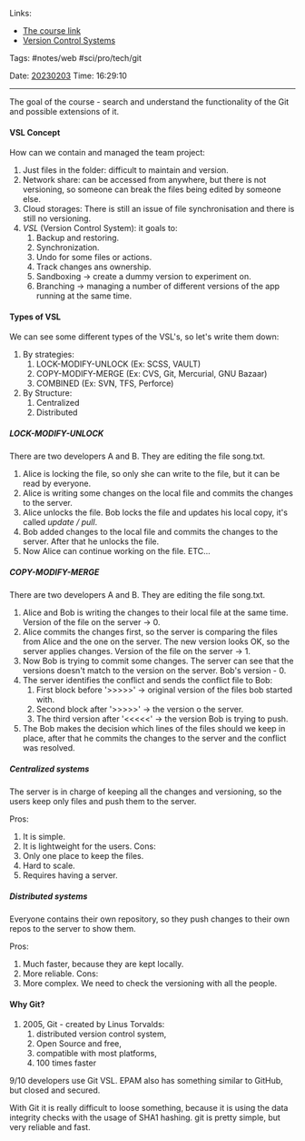   
Links:
- [The course link](https://elearn.epam.com/courses/course-v1:EPAM+CIS210DE+0422UpSkillMe/courseware/0f6d261d64854542a9a6e114f77dada0/b4100e5fa7974364978327ee4a61ba93/)
- [Version Control Systems](../NodeJS_UpSkillMe/Version%20Control%20Systems.md)

Tags: #notes/web #sci/pro/tech/git

Date: [20230203](../../../200%20Diary/205%20Day/20230203.md)
Time: 16:29:10
_____

The goal of the course - search and understand the functionality of the Git and possible extensions of it.

#### VSL Concept
How can we contain and managed the team project:
1. Just files in the folder: difficult to maintain and version.
2. Network share: can be accessed from anywhere, but there is not versioning, so someone can break the files being edited by someone else.
3. Cloud storages: There is still an issue of file synchronisation and there is still no versioning.
4. *VSL* (Version Control System): it goals to:
	1. Backup and restoring.
	2. Synchronization.
	3. Undo for some files or actions.
	4. Track changes ans ownership.
	5. Sandboxing -> create a dummy version to experiment on.
	6. Branching -> managing a number of different versions of the app running at the same time.

#### Types of VSL

We can see some different types of the VSL's, so let's write them down:
1. By strategies:
	1. LOCK-MODIFY-UNLOCK (Ex: SCSS, VAULT)
	2. COPY-MODIFY-MERGE (Ex: CVS, Git, Mercurial, GNU Bazaar)
	3. COMBINED (Ex: SVN, TFS, Perforce)
2. By Structure:
	1. Centralized
	2. Distributed

##### LOCK-MODIFY-UNLOCK
There are two developers A and B. They are editing the file song.txt.

1. Alice is locking the file, so only she can write to the file, but it can be read by everyone.
2. Alice is writing some changes on the local file and commits the changes to the server.
3. Alice unlocks the file. Bob locks the file and updates his local copy, it's called *update / pull*.
4. Bob  added changes to the local file and commits the changes to the server. After that he unlocks the file.
5. Now Alice can continue working on the file. ETC...

##### COPY-MODIFY-MERGE
There are two developers A and B. They are editing the file song.txt.

1. Alice and Bob is writing the changes to their local file at the same time. Version of the file on the server -> 0.
2. Alice commits the changes first, so the server is comparing the files from Alice and the one on the server. The new version looks OK, so the server applies changes. Version of the file on the server -> 1.
3. Now Bob is trying to commit some changes. The server can see that the versions doesn't match to the version on the server. Bob's version - 0.
4. The server identifies the conflict and sends the conflict file to Bob:
	1. First block before '>>>>>' -> original version of the files bob started with.
	2. Second block after '>>>>>' -> the version o the server.
	3. The third version after '<<<<<' -> the version Bob is trying to push.
5. The Bob makes the decision which lines of the files should we keep in place, after that he commits the changes to the server and the conflict was resolved.

##### Centralized systems
The server is in charge of keeping all the changes and versioning, so the users keep only files and push them to the server.

Pros:
1. It is simple.
2. It is lightweight for the users.
Cons:
1. Only one place to keep the files.
2. Hard to scale.
3. Requires having a server.

##### Distributed systems
Everyone contains their own repository, so they push changes to their own repos to the server to show them.

Pros:
1. Much faster, because they are kept locally.
2. More reliable.
Cons:
1. More complex. We need to check the versioning with all the people.


#### Why Git?
1. 2005, Git - created by Linus Torvalds:
	1. distributed version control system,
	2. Open Source and free,
	3. compatible with most platforms,
	4. 100 times faster

9/10 developers use Git VSL.
EPAM also has something similar to GitHub, but closed and secured.

With Git it is really difficult to loose something, because it is using the data integrity checks with the usage of SHA1 hashing. git is pretty simple, but very reliable and fast.